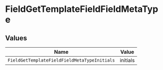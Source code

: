 # FieldGetTemplateFieldFieldMetaType


## Values

| Name                                         | Value                                        |
| -------------------------------------------- | -------------------------------------------- |
| `FieldGetTemplateFieldFieldMetaTypeInitials` | initials                                     |